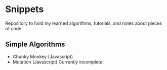 # Snippets
Repository to hold my learned algorithms, tutorials, and notes about pieces of code

## Simple Algorithms
- Chunky Monkey (Javascript)
- Mutation (Javascript) Currently incomplete
